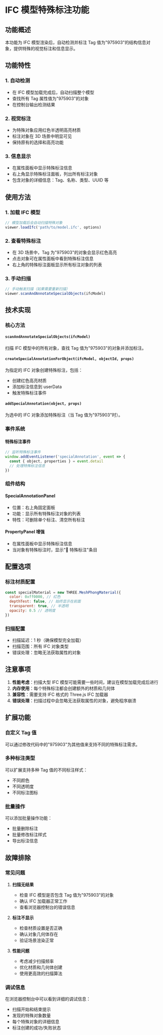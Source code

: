 # IFC 模型特殊标注功能

## 功能概述

本功能为 IFC 模型渲染后，自动检测并标注 Tag 值为"975903"的结构信息对象，提供特殊的视觉标注和信息显示。

## 功能特性

### 1. 自动检测

- 在 IFC 模型加载完成后，自动扫描整个模型
- 查找所有 Tag 属性值为"975903"的对象
- 在控制台输出检测结果

### 2. 视觉标注

- 为特殊对象应用红色半透明高亮材质
- 标注对象在 3D 场景中明显可见
- 保持原有的选择和高亮功能

### 3. 信息显示

- 在属性面板中显示特殊标注信息
- 右上角显示特殊标注面板，列出所有标注对象
- 包含对象的详细信息：Tag、名称、类型、UUID 等

## 使用方法

### 1. 加载 IFC 模型

```javascript
// 模型加载后会自动扫描特殊对象
viewer.loadIfc('path/to/model.ifc', options)
```

### 2. 查看特殊标注

- 在 3D 场景中，Tag 为"975903"的对象会显示红色高亮
- 点击对象可在属性面板中看到特殊标注信息
- 右上角的特殊标注面板显示所有标注对象的列表

### 3. 手动扫描

```javascript
// 手动触发扫描（如果需要重新扫描）
viewer.scanAndAnnotateSpecialObjects(ifcModel)
```

## 技术实现

### 核心方法

#### `scanAndAnnotateSpecialObjects(ifcModel)`

扫描 IFC 模型中的所有对象，查找 Tag 值为"975903"的对象并添加标注。

#### `createSpecialAnnotationForObject(ifcModel, objectId, props)`

为指定的 IFC 对象创建特殊标注，包括：

- 创建红色高亮材质
- 添加标注信息到 userData
- 触发特殊标注事件

#### `addSpecialAnnotation(object, props)`

为选中的 IFC 对象添加特殊标注（当 Tag 值为"975903"时）。

### 事件系统

#### 特殊标注事件

```javascript
// 监听特殊标注事件
window.addEventListener('specialAnnotation', event => {
  const { object, properties } = event.detail
  // 处理特殊标注信息
})
```

### 组件结构

#### SpecialAnnotationPanel

- 位置：右上角固定面板
- 功能：显示所有特殊标注对象的列表
- 特性：可删除单个标注、清空所有标注

#### PropertyPanel 增强

- 在属性面板中显示特殊标注信息
- 当对象有特殊标注时，显示"🔴 特殊标注"条目

## 配置选项

### 标注材质配置

```javascript
const specialMaterial = new THREE.MeshPhongMaterial({
  color: 0xff0000, // 红色
  depthTest: false, // 始终显示在前面
  transparent: true, // 半透明
  opacity: 0.5 // 透明度
})
```

### 扫描配置

- 扫描延迟：1 秒（确保模型完全加载）
- 扫描范围：所有 IFC 对象类型
- 错误处理：忽略无法获取属性的对象

## 注意事项

1. **性能考虑**：扫描大型 IFC 模型可能需要一些时间，建议在模型加载完成后进行
2. **内存使用**：每个特殊标注都会创建额外的材质和几何体
3. **兼容性**：需要支持 IFC 格式的 Three.js IFC 加载器
4. **错误处理**：扫描过程中会忽略无法获取属性的对象，避免程序崩溃

## 扩展功能

### 自定义 Tag 值

可以通过修改代码中的"975903"为其他值来支持不同的特殊标注需求。

### 多种标注类型

可以扩展支持多种 Tag 值的不同标注样式：

- 不同颜色
- 不同透明度
- 不同标注图标

### 批量操作

可以添加批量操作功能：

- 批量删除标注
- 批量修改标注样式
- 导出标注信息

## 故障排除

### 常见问题

1. **扫描无结果**

   - 检查 IFC 模型是否包含 Tag 值为"975903"的对象
   - 确认 IFC 加载器正常工作
   - 查看浏览器控制台的错误信息

2. **标注不显示**

   - 检查材质设置是否正确
   - 确认对象几何体存在
   - 验证场景渲染正常

3. **性能问题**
   - 考虑减少扫描频率
   - 优化材质和几何体创建
   - 使用更高效的扫描算法

### 调试信息

在浏览器控制台中可以看到详细的调试信息：

- 扫描开始和结束提示
- 发现的特殊对象数量
- 每个特殊对象的详细信息
- 标注创建的成功/失败状态
